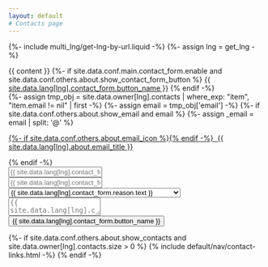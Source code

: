 ```yaml
---
layout: default
# Contacts page
---
```

{%- include multi_lng/get-lng-by-url.liquid -%}
{%- assign lng = get_lng -%}
<div class="multipurpose-container">
 <div class="row about-main">
   <div class="col-md-9 about-header">
   </div>
 </div>
 <div class="row about-divider">
 </div>
 <div class="row">
   <div class="col-md-12">
     <div class="about-msg markdown-style">
       {{ content }}
       {%- if site.data.conf.main.contact_form.enable and site.data.conf.others.about.show_contact_form_button %}
         <a href="javascript:void(0);" class="btn-base " onclick="ContactForm.show();" role="button">{{ site.data.lang[lng].contact_form.button_name }}</a>
       {% endif -%}
           <div class="meta-container">
       {%- assign tmp_obj =  site.data.owner[lng].contacts | where_exp: "item", "item.email != nil" | first -%}
       {%- assign email = tmp_obj['email'] -%}
       {%- if site.data.conf.others.about.show_email and email %}
         {%- assign _email = email | split: '@' %}
         <p class="email">
           <a href="javascript:void(0);" onclick="setAddress('{{ _email[0] }}', '{{ _email[1] }}');">
             {%- if site.data.conf.others.about.email_icon %}<i class="{{ 'fa-fw ' }}{{ site.data.conf.others.about.email_icon }}"></i>{% endif -%}
             &nbsp;{{ site.data.lang[lng].about.email_title }}
           </a>
         </p>
       {% endif -%}
        <div id="contact-form">
          <form action="https://api.web3forms.com/submit" method="POST">
            <input type="hidden" name="subject" id="form-subject">
            <input type="hidden" name="access_key" value="{{ site.data.conf.main.contact_form.key }}">
            <input type="hidden" name="redirect" value="https://curacultura.com/tabs/contact.html">
            <input type="checkbox" name="botcheck" id="" style="display: none;">
            <input type="text" name="Name" id="name" placeholder="{{ site.data.lang[lng].contact_form.name }}" required><br>
            <input type="email" name="Email" placeholder="{{ site.data.lang[lng].contact_form.email }}" required><br>
            <select required id="select-form">
              <option selected disabled hidden value="">{{ site.data.lang[lng].contact_form.reason.text }}</option>
              <option value="Discuss a project">{{ site.data.lang[lng].contact_form.reason.discuss }}</option>
              <option value="Contribute to the Manifesto">{{ site.data.lang[lng].contact_form.reason.contribute }}</option>
              <option value="General Enquiry">{{ site.data.lang[lng].contact_form.reason.enquiry }}</option>
            </select><br>
            <textarea name="message" placeholder="{{ site.data.lang[lng].contact_form.message }}" required></textarea><br>
            <div class="h-captcha" data-captcha="false"></div>
            <button type="submit" onclick="sendForm('{{ site.data.lang[lng].contact_form.alert }}')">{{ site.data.lang[lng].contact_form.button_name }}</button>
          </form>
        </div>
        <script src="https://web3forms.com/client/script.js" async defer></script>
       {%- if site.data.conf.others.about.show_contacts and site.data.owner[lng].contacts.size > 0 %}
         {% include default/nav/contact-links.html -%}
       {% endif -%}
     </div>
     </div>
   </div>
 </div>
</div>